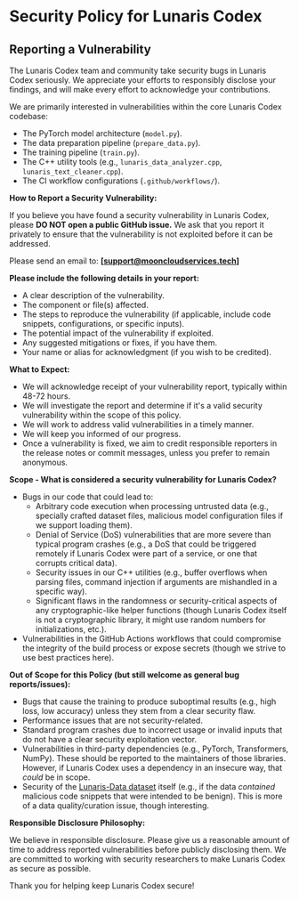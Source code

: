 # Security Policy for Lunaris Codex

## Reporting a Vulnerability

The Lunaris Codex team and community take security bugs in Lunaris Codex seriously. We appreciate your efforts to responsibly disclose your findings, and will make every effort to acknowledge your contributions.

We are primarily interested in vulnerabilities within the core Lunaris Codex codebase:
-   The PyTorch model architecture (`model.py`).
-   The data preparation pipeline (`prepare_data.py`).
-   The training pipeline (`train.py`).
-   The C++ utility tools (e.g., `lunaris_data_analyzer.cpp`, `lunaris_text_cleaner.cpp`).
-   The CI workflow configurations (`.github/workflows/`).

**How to Report a Security Vulnerability:**

If you believe you have found a security vulnerability in Lunaris Codex, please **DO NOT open a public GitHub issue.** We ask that you report it privately to ensure that the vulnerability is not exploited before it can be addressed.

Please send an email to:
**[support@mooncloudservices.tech]**

**Please include the following details in your report:**

*   A clear description of the vulnerability.
*   The component or file(s) affected.
*   The steps to reproduce the vulnerability (if applicable, include code snippets, configurations, or specific inputs).
*   The potential impact of the vulnerability if exploited.
*   Any suggested mitigations or fixes, if you have them.
*   Your name or alias for acknowledgment (if you wish to be credited).

**What to Expect:**

*   We will acknowledge receipt of your vulnerability report, typically within 48-72 hours.
*   We will investigate the report and determine if it's a valid security vulnerability within the scope of this policy.
*   We will work to address valid vulnerabilities in a timely manner.
*   We will keep you informed of our progress.
*   Once a vulnerability is fixed, we aim to credit responsible reporters in the release notes or commit messages, unless you prefer to remain anonymous.

**Scope - What is considered a security vulnerability for Lunaris Codex?**

*   Bugs in our code that could lead to:
    *   Arbitrary code execution when processing untrusted data (e.g., specially crafted dataset files, malicious model configuration files if we support loading them).
    *   Denial of Service (DoS) vulnerabilities that are more severe than typical program crashes (e.g., a DoS that could be triggered remotely if Lunaris Codex were part of a service, or one that corrupts critical data).
    *   Security issues in our C++ utilities (e.g., buffer overflows when parsing files, command injection if arguments are mishandled in a specific way).
    *   Significant flaws in the randomness or security-critical aspects of any cryptographic-like helper functions (though Lunaris Codex itself is not a cryptographic library, it might use random numbers for initializations, etc.).
*   Vulnerabilities in the GitHub Actions workflows that could compromise the integrity of the build process or expose secrets (though we strive to use best practices here).

**Out of Scope for this Policy (but still welcome as general bug reports/issues):**

*   Bugs that cause the training to produce suboptimal results (e.g., high loss, low accuracy) unless they stem from a clear security flaw.
*   Performance issues that are not security-related.
*   Standard program crashes due to incorrect usage or invalid inputs that do not have a clear security exploitation vector.
*   Vulnerabilities in third-party dependencies (e.g., PyTorch, Transformers, NumPy). These should be reported to the maintainers of those libraries. However, if Lunaris Codex uses a dependency in an insecure way, that *could* be in scope.
*   Security of the [Lunaris-Data dataset](https://huggingface.co/datasets/meryyllebr543/lunaris-data) itself (e.g., if the data *contained* malicious code snippets that were intended to be benign). This is more of a data quality/curation issue, though interesting.

**Responsible Disclosure Philosophy:**

We believe in responsible disclosure. Please give us a reasonable amount of time to address reported vulnerabilities before publicly disclosing them. We are committed to working with security researchers to make Lunaris Codex as secure as possible.

Thank you for helping keep Lunaris Codex secure!
